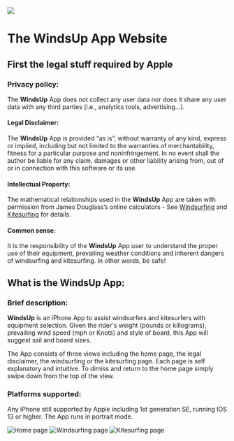![](https://swsharpe.github.io/120.png)

# The WindsUp App Website

## First the legal stuff required by Apple

### Privacy policy:
The **WindsUp** App does not collect any user data nor does it share any user data with any third parties (i.e., analytics tools, advertising...).

#### Legal Disclaimer:
The **WindsUp** App is provided “as is”, without warranty of any kind, express or implied, including but not limited to the warranties of merchantability, fitness for a particular purpose and noninfringement. In no event shall the author be liable for any claim, damages or other liability arising from, out of or in connection with this software or its use.

#### Intellectual Property:
The mathematical relationships used in the **WindsUp** App are taken with permission from James Douglass’s online calculators - See [Windsurfing](http://jimbodouglass.blogspot.com/2010/11/updated-windsurf-calculator-online.html) and [Kitesurfing](http://jimbodouglass.blogspot.com/2011/01/interactive-kiteboarding-calculator.html) for details.

#### Common sense:
It is the responsibility of the **WindsUp** App user to understand the proper use of their equipment, prevailing weather conditions and inherent dangers of windsurfing and kitesurfing. In other words, be safe!

## What is the WindsUp App:

### Brief description:
**WindsUp** is an iPhone App to assist windsurfers and kitesurfers with equipment selection. Given the rider's weight (pounds or killograms), prevailing wind speed (mph or Knots) and style of board, this App will suggest sail and board sizes.

The App consists of three views including the home page, the legal disclaimer, the windsurfing or the kitesurfing page. Each page is self explanatory and intuitive. To dimiss and return to the home page simply swipe down from the top of the view.

### Platforms supported:
Any iPhone still supported by Apple including 1st generation SE, running IOS 13 or higher. The App runs in portrait mode.

![Home page](https://swsharpe.github.io/HomePage.png) ![Windsurfing page](https://swsharpe.github.io/WindsurfPage.png) ![Kitesurfing page](https://swsharpe.github.io/KitePage.png)
